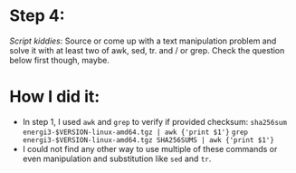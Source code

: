 # Step 4:

*Script kiddies*: Source or come up with a text manipulation problem and solve it with at least two of awk, sed, tr. and / or grep. Check the question below first though, maybe.

# How I did it:
- In step 1, I used `awk` and `grep` to verify if provided checksum:
`sha256sum energi3-$VERSION-linux-amd64.tgz | awk {'print $1'}`
`grep energi3-$VERSION-linux-amd64.tgz SHA256SUMS | awk {'print $1'}`
- I could not find any other way to use multiple of these commands or even manipulation and substitution like `sed` and `tr`.
